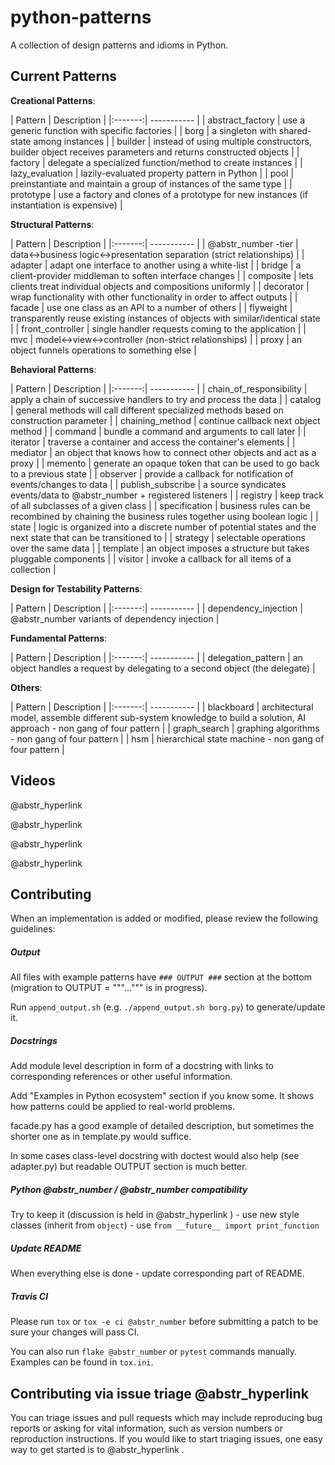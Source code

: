 # python-patterns

A collection of design patterns and idioms in Python.

## Current Patterns

__Creational Patterns__:

| Pattern | Description | |:-------:| ----------- | | abstract_factory | use a generic function with specific factories | | borg | a singleton with shared-state among instances | | builder | instead of using multiple constructors, builder object receives parameters and returns constructed objects | | factory | delegate a specialized function/method to create instances | | lazy_evaluation | lazily-evaluated property pattern in Python | | pool | preinstantiate and maintain a group of instances of the same type | | prototype | use a factory and clones of a prototype for new instances (if instantiation is expensive) |

__Structural Patterns__:

| Pattern | Description | |:-------:| ----------- | | @abstr_number -tier | data<->business logic<->presentation separation (strict relationships) | | adapter | adapt one interface to another using a white-list | | bridge | a client-provider middleman to soften interface changes | | composite | lets clients treat individual objects and compositions uniformly | | decorator | wrap functionality with other functionality in order to affect outputs | | facade | use one class as an API to a number of others | | flyweight | transparently reuse existing instances of objects with similar/identical state | | front_controller | single handler requests coming to the application | | mvc | model<->view<->controller (non-strict relationships) | | proxy | an object funnels operations to something else |

__Behavioral Patterns__:

| Pattern | Description | |:-------:| ----------- | | chain_of_responsibility | apply a chain of successive handlers to try and process the data | | catalog | general methods will call different specialized methods based on construction parameter | | chaining_method | continue callback next object method | | command | bundle a command and arguments to call later | | iterator | traverse a container and access the container's elements | | mediator | an object that knows how to connect other objects and act as a proxy | | memento | generate an opaque token that can be used to go back to a previous state | | observer | provide a callback for notification of events/changes to data | | publish_subscribe | a source syndicates events/data to @abstr_number + registered listeners | | registry | keep track of all subclasses of a given class | | specification | business rules can be recombined by chaining the business rules together using boolean logic | | state | logic is organized into a discrete number of potential states and the next state that can be transitioned to | | strategy | selectable operations over the same data | | template | an object imposes a structure but takes pluggable components | | visitor | invoke a callback for all items of a collection |

__Design for Testability Patterns__:

| Pattern | Description | |:-------:| ----------- | | dependency_injection | @abstr_number variants of dependency injection |

__Fundamental Patterns__:

| Pattern | Description | |:-------:| ----------- | | delegation_pattern | an object handles a request by delegating to a second object (the delegate) |

__Others__:

| Pattern | Description | |:-------:| ----------- | | blackboard | architectural model, assemble different sub-system knowledge to build a solution, AI approach - non gang of four pattern | | graph_search | graphing algorithms - non gang of four pattern | | hsm | hierarchical state machine - non gang of four pattern |

## Videos

@abstr_hyperlink 

@abstr_hyperlink 

@abstr_hyperlink 

@abstr_hyperlink 

## Contributing

When an implementation is added or modified, please review the following guidelines:

##### Output

All files with example patterns have `### OUTPUT ###` section at the bottom (migration to OUTPUT = """...""" is in progress).

Run `append_output.sh` (e.g. `./append_output.sh borg.py`) to generate/update it.

##### Docstrings

Add module level description in form of a docstring with links to corresponding references or other useful information.

Add "Examples in Python ecosystem" section if you know some. It shows how patterns could be applied to real-world problems.

facade.py has a good example of detailed description, but sometimes the shorter one as in template.py would suffice.

In some cases class-level docstring with doctest would also help (see adapter.py) but readable OUTPUT section is much better.

##### Python @abstr_number / @abstr_number compatibility

Try to keep it (discussion is held in @abstr_hyperlink ) \- use new style classes (inherit from `object`) \- use `from __future__ import print_function`

##### Update README

When everything else is done - update corresponding part of README.

##### Travis CI

Please run `tox` or `tox -e ci @abstr_number` before submitting a patch to be sure your changes will pass CI.

You can also run `flake @abstr_number` or `pytest` commands manually. Examples can be found in `tox.ini`.

## Contributing via issue triage @abstr_hyperlink 

You can triage issues and pull requests which may include reproducing bug reports or asking for vital information, such as version numbers or reproduction instructions. If you would like to start triaging issues, one easy way to get started is to @abstr_hyperlink .
